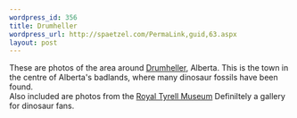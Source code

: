 ```yaml
--- 
wordpress_id: 356
title: Drumheller
wordpress_url: http://spaetzel.com/PermaLink,guid,63.aspx
layout: post
---
```

These are photos of the area around <a href="http://www.dinosaurvalley.com/">Drumheller</a>,
        Alberta. This is the town in the centre of Alberta's badlands, where many dinosaur
        fossils have been found.<br />
        Also included are photos from the <a href="http://www.tyrrellmuseum.com/home/">Royal
        Tyrell Museum</a> Definiltely a gallery for dinosaur fans.<img width="0" height="0" src="http://spaetzel.com/aggbug.ashx?id=63" />
